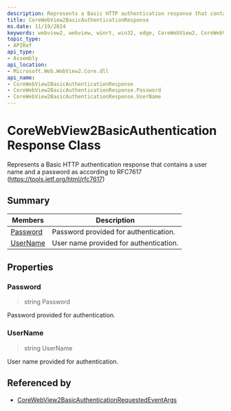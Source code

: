 ```yaml
---
description: Represents a Basic HTTP authentication response that contains a user name and a password as according to RFC7617 (https://tools.ietf.org/html/rfc7617)
title: CoreWebView2BasicAuthenticationResponse
ms.date: 11/19/2024
keywords: webview2, webview, winrt, win32, edge, CoreWebView2, CoreWebView2Controller, browser control, edge html, CoreWebView2BasicAuthenticationResponse
topic_type:
- APIRef
api_type:
- Assembly
api_location:
- Microsoft.Web.WebView2.Core.dll
api_name:
- CoreWebView2BasicAuthenticationResponse
- CoreWebView2BasicAuthenticationResponse.Password
- CoreWebView2BasicAuthenticationResponse.UserName
---
```


# CoreWebView2BasicAuthenticationResponse Class



Represents a Basic HTTP authentication response that contains a user name and a password as according to RFC7617 (https://tools.ietf.org/html/rfc7617)

## Summary

Members|Description
--|--
[Password](#password) | Password provided for authentication.
[UserName](#username) | User name provided for authentication.

## Properties

### Password

>  string Password

Password provided for authentication.

### UserName

>  string UserName

User name provided for authentication.






## Referenced by

- [CoreWebView2BasicAuthenticationRequestedEventArgs](corewebview2basicauthenticationrequestedeventargs.md)
